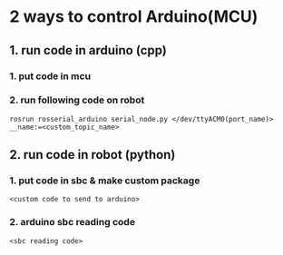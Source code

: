 # 2 ways to control Arduino(MCU)

## 1. run code in arduino (cpp)
### 1. put code in mcu
### 2. run following code on robot
    rosrun rosserial_arduino serial_node.py </dev/ttyACM0(port_name)> __name:=<custom_topic_name>

## 2. run code in robot (python)
### 1. put code in sbc & make custom package
    <custom code to send to arduino>
### 2. arduino sbc reading code
    <sbc reading code>
    

